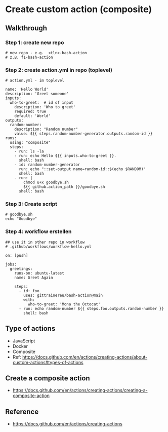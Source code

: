 # Create custom action (composite)

## Walkthrough 

### Step 1: create new repo 

```
# new repo - e.g.  <tln>-bash-action
# z.B. f1-bash-action 
```

### Step 2: create action.yml in repo (toplevel)

```
# action.yml - im toplevel
```

```
name: 'Hello World'
description: 'Greet someone'
inputs:
  who-to-greet:  # id of input
    description: 'Who to greet'
    required: true
    default: 'World'
outputs:
  random-number:
    description: "Random number"
    value: ${{ steps.random-number-generator.outputs.random-id }}
runs:
  using: "composite"
  steps:
    - run: ls -la
    - run: echo Hello ${{ inputs.who-to-greet }}.
      shell: bash
    - id: random-number-generator
      run: echo "::set-output name=random-id::$(echo $RANDOM)"
      shell: bash
    - run: |
        chmod u+x goodbye.sh
        ${{ github.action_path }}/goodbye.sh
      shell: bash
```

### Step 3: Create script 

```
# goodbye.sh 
echo "Goodbye"
```

### Step 4: workflow erstellen 

```
## use it in other repo in workflow 
# .github/workflows/workflow-hello.yml 
```

```
on: [push]

jobs:
  greetings:
    runs-on: ubuntu-latest
    name: Greet Again 

    steps:
      - id: foo
        uses: gittrainereu/bash-action@main
        with:
          who-to-greet: 'Mona the Octocat'
      - run: echo random-number ${{ steps.foo.outputs.random-number }}
        shell: bash
```

## Type of actions 

  * JavaScript
  * Docker 
  * Composite 
  * Ref: https://docs.github.com/en/actions/creating-actions/about-custom-actions#types-of-actions

## Create a composite action 

  * https://docs.github.com/en/actions/creating-actions/creating-a-composite-action

## Reference 

  * https://docs.github.com/en/actions/creating-actions
